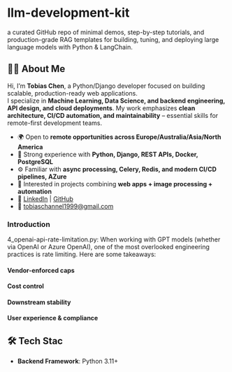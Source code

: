# llm-development-kit
a curated GitHub repo of minimal demos, step-by-step tutorials, and production-grade RAG templates for building, tuning, and deploying large language models with Python &amp; LangChain.


## 👨‍💻 About Me
Hi, I’m **Tobias Chen**, a Python/Django developer focused on building scalable, production-ready web applications.  
I specialize in **Machine Learning, Data Science, and backend engineering, API design, and cloud deployments**. My work emphasizes **clean architecture, CI/CD automation, and maintainability** – essential skills for remote-first development teams.

- 🌍 Open to **remote opportunities across Europe/Australia/Asia/North America**  
- 💼 Strong experience with **Python, Django, REST APIs, Docker, PostgreSQL**  
- ⚙️ Familiar with **async processing, Celery, Redis, and modern CI/CD pipelines, AZure**  
- 🎨 Interested in projects combining **web apps + image processing + automation**  
- 🔗 [LinkedIn](https://www.linkedin.com/in/jiawei-chen-4095802a9/) | [GitHub](https://github.com/JackyFuHk)  
- 📧 tobiaschannel1999@gmail.com  

### Introduction

4_openai-api-rate-limitation.py: When working with GPT models (whether via OpenAI or Azure OpenAI), one of the most overlooked engineering practices is rate limiting. Here are some takeaways:
#### Vendor-enforced caps
#### Cost control
#### Downstream stability
#### User experience & compliance

## 🛠️ Tech Stac
- **Backend Framework**: Python 3.11+
